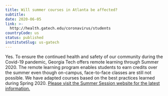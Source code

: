 ```yaml
---
title: Will summer courses in Atlanta be affected?
subtitle: 
date: 2020-06-05
link: >-
  http://health.gatech.edu/coronavirus/students
countryCode: us
status: published
instituteSlug: us-gatech
---
```

Yes. To ensure the continued health and safety of our community during the Covid-19 pandemic, Georgia Tech offers remote learning through Summer 2020. The remote learning program enables students to earn credits over the summer even though on-campus, face-to-face classes are still not possible. We have adapted courses based on the best practices learned during Spring 2020. [Please visit the Summer Session website for the latest information.](https://summer.gatech.edu/)
